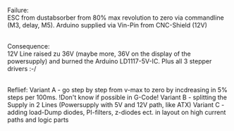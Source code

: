 Failure:    
ESC from dustabsorber from 80% max revolution to zero via commandline (M3, delay, M5). 
Arduino supplied via Vin-Pin from CNC-Shield (12V)    
<br>


Consequence:    
12V Line raised zu 36V (maybe more, 36V on the display of the powersupply) and burned the Arduino LD1117-5V-IC. Plus all 3 stepper drivers :-/    
<br>


Reflief:
Variant A - go step by step from v-max to zero by incdreasing in 5% steps per 100ms. !Don't know if possible in G-Code!
Variant B - splitting the Supply in 2 Lines (Powersupply with 5V and 12V path, like ATX)
Variant C - adding load-Dump diodes, PI-filters, z-diodes ect. in layout on high current paths and logic parts
